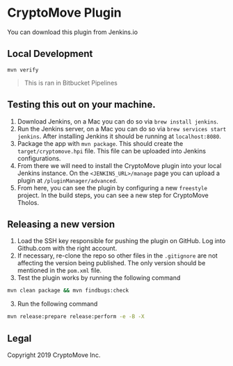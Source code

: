 # CryptoMove Plugin

You can download this plugin from Jenkins.io

## Local Development

```
mvn verify
```

> This is ran in Bitbucket Pipelines

## Testing this out on your machine.

1. Download Jenkins, on a Mac you can do so via `brew install jenkins`.
2. Run the Jenkins server, on a Mac you can do so via
   `brew services start jenkins`. After installing Jenkins it should be
   running at `localhost:8080`.
3. Package the app with `mvn package`. This should create the
   `target/cryptomove.hpi` file. This file can be uploaded into Jenkins
   configurations.
4. From there we will need to install the CryptoMove plugin into your local
   Jenkins instance. On the `<JENKINS_URL>/manage` page you can upload a
   plugin at `/pluginManager/advanced`.
5. From here, you can see the plugin by configuring a new `freestyle`
   project. In the build steps, you can see a new step for CryptoMove Tholos.

## Releasing a new version

1. Load the SSH key responsible for pushing the plugin on GitHub. Log into
   Github.com with the right account.
2. If necessary, re-clone the repo so other files in the `.gitignore` are not
   affecting the version being published. The only version should be mentioned
   in the `pom.xml` file.
3. Test the plugin works by running the following command

```bash
mvn clean package && mvn findbugs:check
```

3. Run the following command

```bash
mvn release:prepare release:perform -e -B -X
```

## Legal

Copyright 2019 CryptoMove Inc.
